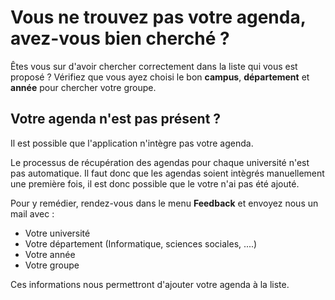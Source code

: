 # Vous ne trouvez pas votre agenda, avez-vous bien cherché ?

Êtes vous sur d'avoir chercher correctement dans la liste qui vous est proposé ?
Vérifiez que vous ayez choisi le bon **campus**, **département** et **année** pour chercher votre groupe.

## Votre agenda n'est pas présent ?

Il est possible que l'application n'intègre pas votre agenda.

Le processus de récupération des agendas pour chaque université n'est pas automatique.
Il faut donc que les agendas soient intègrés manuellement une première fois, il est donc possible que le votre n'ai pas été ajouté.

Pour y remédier, rendez-vous dans le menu **Feedback** et envoyez nous un mail avec :

- Votre université
- Votre département (Informatique, sciences sociales, ....)
- Votre année
- Votre groupe

 Ces informations nous permettront d'ajouter votre agenda à la liste.
